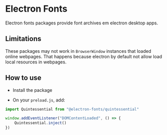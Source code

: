 # Electron Fonts

Electron fonts packages provide font archives em electron desktop apps.

## Limitations

These packages may not work in `BrowserWindow` instances that loaded online webpages. That happens because electron by default not allow load local resources in webpages.

## How to use

* Install the package

* On your `preload.js`, add:

```ts
import Quintessential from "@electron-fonts/quintessential"

window.addEventListener("DOMContentLoaded", () => {
    Quintessential.inject()
})
```